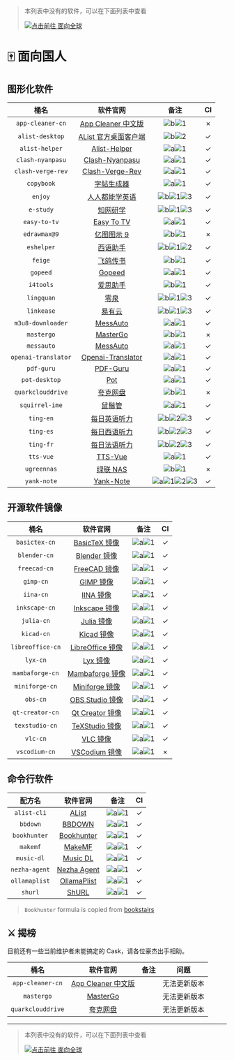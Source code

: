 > 本列表中没有的软件，可以在下面列表中查看
>
> [![点击前往 面向全球](https://img.shields.io/badge/%E9%9D%A2%E5%90%91%E5%85%A8%E7%90%83-blue?logo=homebrew&label=%E7%82%B9%E5%87%BB%E5%89%8D%E5%BE%80)](https://github.com/Brewforge/homebrew-extras/blob/main/List.md)

# 🀄️ 面向国人

## 图形化软件

|        桶名         |                                        软件官网                                         |                                   备注                                   | CI  |
| :-----------------: | :-------------------------------------------------------------------------------------: | :----------------------------------------------------------------------: | :-: |
|  `app-cleaner-cn`   |       [App Cleaner 中文版](https://nektony.com/zh-hans/mac-app-cleaner/download)        |                   ![b](assets/b.svg)![1](assets/1.svg)                   |  ×  |
|   `alist-desktop`   |                [AList 官方桌面客户端](https://mbd.pub/o/bread/ZJaTl5xy/)                |                   ![b](assets/b.svg)![2](assets/2.svg)                   | ✓  |
|   `alist-helper`    | [Alist-Helper](https://github.com/Xmarmalade/alisthelper/blob/master/README_zh-Hans.md) |                   ![a](assets/a.svg)![1](assets/1.svg)                   | ✓  |
|  `clash-nyanpasu`   |              [Clash-Nyanpasu](https://github.com/keiko233/clash-nyanpasu)               |                   ![a](assets/a.svg)![1](assets/1.svg)                   | ✓  |
|  `clash-verge-rev`  |              [Clash-Verge-Rev](https://github.com/wonfen/clash-verge-rev)               |                   ![a](assets/a.svg)![1](assets/1.svg)                   | ✓  |
|     `copybook`      |                  [字帖生成器](https://github.com/xxNull-lsk/Copybook)                   |                   ![a](assets/a.svg)![1](assets/1.svg)                   | ✓  |
|       `enjoy`       |                          [人人都能学英语](https://1000h.org/enjoy-app/)                          |          ![b](assets/b.svg)![1](assets/1.svg)![3](assets/3.svg)          | ✓  |
|      `e-study`      |                      [知网研学](https://e-study.com)                      |          ![b](assets/b.svg)![1](assets/1.svg)![3](assets/3.svg)          | ✓  |
|    `easy-to-tv`     |                 [Easy To TV](https://github.com/duolabmeng6/easy_to_tv)                 |                   ![a](assets/a.svg)![1](assets/1.svg)                   | ✓  |
|    `edrawmax@9`     |                      [亿图图示 9](http://edrawsoft.cn)                      |                   ![b](assets/b.svg)![1](assets/1.svg)                   |  ×  |
|     `eshelper`      |                  [西语助手](https://www.eudic.net/v4/es/app/eshelper)                   |          ![b](assets/b.svg)![1](assets/1.svg)![2](assets/2.svg)          | ✓  |
|       `feige`       |                             [飞鸽传书](http://ipmsg.org.cn)                             |                   ![b](assets/b.svg)![1](assets/1.svg)                   | ✓  |
|      `gopeed`       |                              [Gopeed](https://gopeed.com/)                              |                   ![a](assets/a.svg)![1](assets/1.svg)                   | ✓  |
|      `i4tools`      |                              [爱思助手](https://www.i4.cn)                              |                   ![b](assets/b.svg)![1](assets/1.svg)                   | ✓  |
|     `lingquan`      |                                 [零泉](https://jan.ai/)                                 |          ![b](assets/b.svg)![1](assets/1.svg)![3](assets/3.svg)          | ✓  |
|     `linkease`      |                           [易有云](https://app.linkease.com)                            |          ![b](assets/b.svg)![1](assets/1.svg)![3](assets/3.svg)          | ✓  |
|  `m3u8-downloader`  |               [MessAuto](https://github.com/HeiSir2014/M3U8-Downloader/)                |                   ![a](assets/a.svg)![1](assets/1.svg)                   | ✓  |
|     `mastergo`      |                            [MasterGo](https://mastergo.com)                             |                   ![b](assets/b.svg)![1](assets/1.svg)                   |  ×  |
|     `messauto`      |                     [MessAuto](https://github.com/LeeeSe/MessAuto)                      |                   ![a](assets/a.svg)![1](assets/1.svg)                   | ✓  |
| `openai-translator` |       [Openai-Translator](https://github.com/openai-translator/openai-translator)       |                   ![a](assets/a.svg)![1](assets/1.svg)                   | ✓  |
|     `pdf-guru`      |                    [PDF-Guru](https://github.com/kevin2li/PDF-Guru/)                    |                   ![a](assets/a.svg)![1](assets/1.svg)                   | ✓  |
|    `pot-desktop`    |                     [Pot](https://github.com/pot-app/pot-desktop/)                      |                   ![a](assets/a.svg)![1](assets/1.svg)                   | ✓  |
|  `quarkclouddrive`  |                            [夸克网盘](https://pan.quark.cn/)                            |                   ![b](assets/b.svg)![1](assets/1.svg)                   |  ×  |
|   `squirrel-ime`    |                       [鼠鬚管](https://github.com/rime/squirrel/)                       |                   ![a](assets/a.svg)![1](assets/1.svg)                   | ✓  |
|      `ting-en`      |               [每日英语听力](http://www.francochinois.com/v4/en/app/ting)               |          ![b](assets/b.svg)![2](assets/2.svg)![3](assets/3.svg)          | ✓  |
|      `ting-es`      |               [每日西语听力](http://www.francochinois.com/v4/es/app/ting)               |          ![b](assets/b.svg)![2](assets/2.svg)![3](assets/3.svg)          | ✓  |
|      `ting-fr`      |               [每日法语听力](http://www.francochinois.com/v4/fr/app/ting)               |          ![b](assets/b.svg)![2](assets/2.svg)![3](assets/3.svg)          | ✓  |
|      `tts-vue`      |                     [TTS-Vue](https://tts-doc.loker.vip/home.html)                      |                   ![a](assets/a.svg)![1](assets/1.svg)                   | ✓  |
|     `ugreennas`     |                              [绿联 NAS](https://www.lulian.cn)                              |                   ![b](assets/b.svg)![1](assets/1.svg)                   |  ×  |
|     `yank-note`     |                        [Yank-Note](https://yank-note.com/zh-CN)                         | ![a](assets/a.svg)![1](assets/1.svg)![2](assets/2.svg)![3](assets/3.svg) | ✓  |

## 开源软件镜像

|       桶名       |                             软件官网                              |                 备注                 | CI  |
| :--------------: | :---------------------------------------------------------------: | :----------------------------------: | :-: |
|  `basictex-cn`   |   [BasicTeX 镜像](https://www.tug.org/mactex/morepackages.html)   | ![a](assets/a.svg)![1](assets/1.svg) | ✓  |
|   `blender-cn`   |              [Blender 镜像](https://www.blender.org)              | ![a](assets/a.svg)![1](assets/1.svg) | ✓  |
|   `freecad-cn`   |   [FreeCAD 镜像](https://www.freecad.org/index.php?lang=zh_CN)    | ![a](assets/a.svg)![1](assets/1.svg) | ✓  |
|    `gimp-cn`     |                 [GIMP 镜像](https://www.gimp.org)                 | ![a](assets/a.svg)![1](assets/1.svg) | ✓  |
|    `iina-cn`     |                   [IINA 镜像](https://iina.io)                    | ![a](assets/a.svg)![1](assets/1.svg) | ✓  |
|  `inkscape-cn`   | [Inkscape 镜像](https://inkscape.org/zh-hans/?switchlang=zh-hans) | ![a](assets/a.svg)![1](assets/1.svg) | ✓  |
|    `julia-cn`    |                [Julia 镜像](https://julialang.org)                | ![a](assets/a.svg)![1](assets/1.svg) | ✓  |
|    `kicad-cn`    |                  [Kicad 镜像](https://kicad.org)                  | ![a](assets/a.svg)![1](assets/1.svg) | ✓  |
| `libreoffice-cn` |         [LibreOffice 镜像](https://zh-cn.libreoffice.org)         | ![a](assets/a.svg)![1](assets/1.svg) | ✓  |
|     `lyx-cn`     |                  [Lyx 镜像](https://www.lyx.org)                  | ![a](assets/a.svg)![1](assets/1.svg) | ✓  |
| `mambaforge-cn`  |    [Mambaforge 镜像](https://github.com/conda-forge/miniforge)    | ![a](assets/a.svg)![1](assets/1.svg) | ✓  |
|  `miniforge-cn`  |    [Miniforge 镜像](https://github.com/conda-forge/miniforge)     | ![a](assets/a.svg)![1](assets/1.svg) | ✓  |
|     `obs-cn`     |          [OBS Studio 镜像](https://obsproject.com/zh-cn)          | ![a](assets/a.svg)![1](assets/1.svg) | ✓  |
| `qt-creator-cn`  |          [Qt Creator 镜像](https://www.qt.io/developers)          | ![a](assets/a.svg)![1](assets/1.svg) | ✓  |
|  `texstudio-cn`  |              [TeXStudio 镜像](https://texstudio.org)              | ![a](assets/a.svg)![1](assets/1.svg) | ✓  |
|     `vlc-cn`     |             [VLC 镜像](https://www.videolan.org/vlc)              | ![a](assets/a.svg)![1](assets/1.svg) | ✓  |
|  `vscodium-cn`   |       [VSCodium 镜像](https://github.com/VSCodium/vscodium)       | ![a](assets/a.svg)![1](assets/1.svg) |  ×  |

## 命令行软件

|    配方名     |                        软件官网                        |                 备注                 | CI  |
| :-----------: | :----------------------------------------------------: | :----------------------------------: | :-: |
|  `alist-cli`  |            [AList](https://alist.nn.ci/zh/)            | ![a](assets/a.svg)![1](assets/1.svg) | ✓  |
|   `bbdown`    |      [BBDOWN](https://github.com/nilaoda/BBDown)       | ![a](assets/a.svg)![1](assets/1.svg) | ✓  |
| `bookhunter`  | [Bookhunter](https://github.com/bookstairs/bookhunter) | ![a](assets/a.svg)![1](assets/1.svg) | ✓  |
|   `makemf`    |    [MakeMF](https://github.com/Mrered/ShellScript)     | ![a](assets/a.svg)![1](assets/1.svg) | ✓  |
|  `music-dl`   |   [Music DL](https://github.com/guanguans/music-dl)    | ![a](assets/a.svg)![1](assets/1.svg) | ✓  |
| `nezha-agent` |           [Nezha Agent](https://nezha.wiki/)           | ![a](assets/a.svg)![1](assets/1.svg) | ✓  |
| `ollamaplist` |  [OllamaPlist](https://github.com/Mrered/ShellScript)  | ![a](assets/a.svg)![1](assets/1.svg) | ✓  |
|    `shurl`    |       [ShURL](https://github.com/Mrered/yourlsh)       | ![a](assets/a.svg)![1](assets/1.svg) | ✓  |

> `Bookhunter` formula is copied from [bookstairs](https://github.com/bookstairs/homebrew-tap/blob/master/Formula/bookhunter.rb)

## ⚔️ 揭榜

目前还有一些当前维护者未能搞定的 Cask，请各位豪杰出手相助。

|       桶名        |                                  软件官网                                  | 备注 |     问题     |
| :---------------: | :------------------------------------------------------------------------: | :--: | :----------: |
| `app-cleaner-cn`  | [App Cleaner 中文版](https://nektony.com/zh-hans/mac-app-cleaner/download) |      | 无法更新版本 |
|    `mastergo`     |                      [MasterGo](https://mastergo.com)                      |      | 无法更新版本 |
| `quarkclouddrive` |                     [夸克网盘](https://pan.quark.cn/)                      |      | 无法更新版本 |

---

> 本列表中没有的软件，可以在下面列表中查看
>
> [![点击前往 面向全球](https://img.shields.io/badge/%E9%9D%A2%E5%90%91%E5%85%A8%E7%90%83-blue?logo=homebrew&label=%E7%82%B9%E5%87%BB%E5%89%8D%E5%BE%80)](https://github.com/Brewforge/homebrew-extras/blob/main/list.md)
